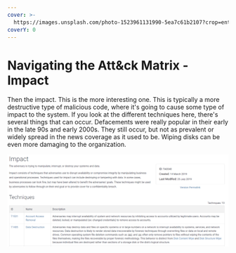 ```yaml
---
cover: >-
  https://images.unsplash.com/photo-1523961131990-5ea7c61b2107?crop=entropy&cs=srgb&fm=jpg&ixid=MnwxOTcwMjR8MHwxfHNlYXJjaHw2fHx0ZWNofGVufDB8fHx8MTY0NjY4ODE2Ng&ixlib=rb-1.2.1&q=85
coverY: 0
---
```


# Navigating the Att\&ck Matrix - Impact

Then the impact. This is the more interesting one. This is typically a more destructive type of malicious code, where it's going to cause some type of impact to the system. If you look at the different techniques here, there's several things that can occur. Defacements were really popular in their early in the late 90s and early 2000s. They still occur, but not as prevalent or widely spread in the news coverage as it used to be. Wiping disks can be even more damaging to the organization.

![](../../.gitbook/assets/impact.PNG)
